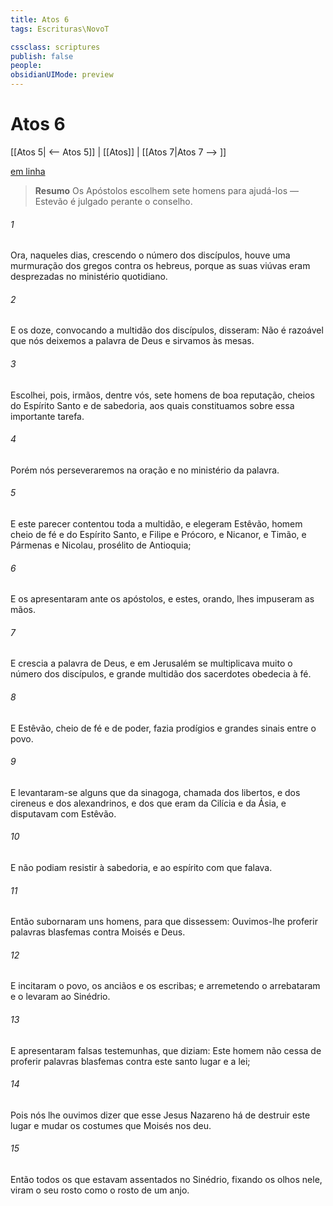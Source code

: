 ```yaml
---
title: Atos 6
tags: Escrituras\NovoT

cssclass: scriptures
publish: false
people:
obsidianUIMode: preview
---
```


# Atos 6
[[Atos 5| <-- Atos 5]] | [[Atos]] | [[Atos 7|Atos 7 --> ]]

[em linha](https://churchofjesuschrist.org/study/scriptures/nt/acts/6?lang=por)

> __Resumo__
Os Apóstolos escolhem sete homens para ajudá-los — Estevão é julgado perante o conselho.

###### 1 
Ora, naqueles dias, crescendo o número dos discípulos, houve uma murmuração dos gregos contra os hebreus, porque as suas viúvas eram desprezadas no ministério quotidiano.

###### 2 
E os doze, convocando a multidão dos discípulos, disseram: Não é razoável que nós deixemos a palavra de Deus e sirvamos às mesas.

###### 3 
Escolhei, pois, irmãos, dentre vós, sete homens de boa reputação, cheios do Espírito Santo e de sabedoria, aos quais constituamos sobre essa importante tarefa.

###### 4 
Porém nós perseveraremos na oração e no ministério da palavra.

###### 5 
E este parecer contentou toda a multidão, e elegeram Estêvão, homem cheio de fé e do Espírito Santo, e Filipe e Prócoro, e Nicanor, e Timão, e Pármenas e Nicolau, prosélito de Antioquia;

###### 6 
E os apresentaram ante os apóstolos, e estes, orando, lhes impuseram as mãos.

###### 7 
E crescia a palavra de Deus, e em Jerusalém se multiplicava muito o número dos discípulos, e grande multidão dos sacerdotes obedecia à fé.

###### 8 
E Estêvão, cheio de fé e de poder, fazia prodígios e grandes sinais entre o povo.

###### 9 
E levantaram-se alguns que  da sinagoga, chamada dos libertos, e dos cireneus e dos alexandrinos, e dos que eram da Cilícia e da Ásia, e disputavam com Estêvão.

###### 10 
E não podiam resistir à sabedoria, e ao espírito com que falava.

###### 11 
Então subornaram uns homens, para que dissessem: Ouvimos-lhe proferir palavras blasfemas contra Moisés e  Deus.

###### 12 
E incitaram o povo, os anciãos e os escribas; e arremetendo  o arrebataram e o levaram ao Sinédrio.

###### 13 
E apresentaram falsas testemunhas, que diziam: Este homem não cessa de proferir palavras blasfemas contra este santo lugar e  a lei;

###### 14 
Pois nós lhe ouvimos dizer que esse Jesus Nazareno há de destruir este lugar e mudar os costumes que Moisés nos deu.

###### 15 
Então todos os que estavam assentados no Sinédrio, fixando os olhos nele, viram o seu rosto como o rosto de um anjo.

